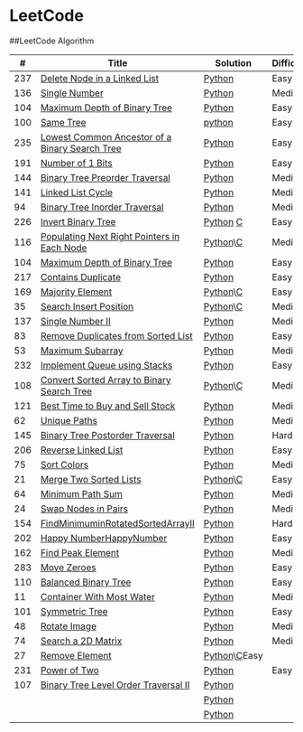 LeetCode
========

##LeetCode Algorithm

| # | Title | Solution | Difficulty |
|---| ----- | -------- | ---------- |
|237| [Delete Node in a Linked List](https://leetcode.com/problems/delete-node-in-a-linked-list/) | [Python](./algorithms/DeleteNodeinaLinkedList/DeleteNodeInALinkedList.py)| Easy |
|136| [Single Number](https://leetcode.com/problems/single-number/) | [Python](./algorithms/SingleNumber/SingleNumber.py)|Medium|
|104|[Maximum Depth of Binary Tree](https://leetcode.com/problems/maximum-depth-of-binary-tree/)|[Python](./algorithms/MaximumDepyhofBinaryTree/MaximumDepyhofBinaryTree.py)|Easy|
|100|[Same Tree](https://leetcode.com/problems/same-tree/)|[python](./algorithms/SameTree/SameTree.py)|Easy|
|235|[Lowest Common Ancestor of a Binary Search Tree](https://leetcode.com/problems/lowest-common-ancestor-of-a-binary-search-tree/)|[Python](./algorithms/LowestCommonAncestorofaBinarySearchTree/LowestCommonAncestorofaBinarySearchTree.py)|Easy|
|191|[Number of 1 Bits](https://leetcode.com/problems/number-of-1-bits/)|[Python](./algorithms/Numberof1Bits/Numberof1Bits.py)|Easy|
|144|[Binary Tree Preorder Traversal](https://leetcode.com/problems/binary-tree-preorder-traversal/)|[Python](./algorithms/BinaryTreePreorderTraversal/BinaryTreePreorderTraversal.py)|Medium|
|141|[Linked List Cycle](https://leetcode.com/problems/linked-list-cycle/)|[Python](./algorithms/LinkedListCycle/LinkedListCycle.py)|Medium|
|94|[Binary Tree Inorder Traversal](https://leetcode.com/problems/binary-tree-inorder-traversal/)|[Python](./algorithms/BinaryTreeInorderTraversal/BinaryTreeInorderTraversal.py)|Medium|
|226|[Invert Binary Tree](https://leetcode.com/problems/invert-binary-tree/)|[Python](./algorithms/InvertBinaryTree/InvertBinaryTree.py) [C](./algorithms/InvertBinaryTree/InvertBinaryTree.c)|Easy|
|116|[Populating Next Right Pointers in Each Node](https://leetcode.com/problems/populating-next-right-pointers-in-each-node/)|[Python](./algorithms/PopulatingNextRightPointersinEachNode/PopulatingNextRightPointersinEachNode.py)\\[C](./algorithms/PopulatingNextRightPointersinEachNode/PopulatingNextRightPointersinEachNode.c)|Medium|
|104|[Maximum Depth of Binary Tree](https://leetcode.com/problems/maximum-depth-of-binary-tree/)|[Python](./algorithms/MaximumDepthofBinaryTree/MaximumDepthofBinaryTree.py)|Easy|
|217|[Contains Duplicate](https://leetcode.com/problems/contains-duplicate/)|[Python](./algorithms/ContainsDuplicate/ContainsDuplicate.py)|Easy|
|169|[Majority Element](https://leetcode.com/problems/majority-element/)|[Python](./algorithms/MajorityElement/MajorityElement.py)\\[C](./algorithms/MajorityElement/MajorityElement.c)|Easy|
|35|[Search Insert Position](https://leetcode.com/problems/search-insert-position/)|[Python](./algorithms/SearchInsertPosition/SearchInsertPosition.py)\\[C](./algorithms/SearchInsertPosition/SearchInsertPosition.py)|Medium|
|137|[Single Number II](https://leetcode.com/problems/single-number-ii/)|[Python](./algorithms/SingleNumberII/SingleNumberII.py)|Medium|
|83|[Remove Duplicates from Sorted List](https://leetcode.com/problems/remove-duplicates-from-sorted-list/)|[Python](./algorithms/RemoveDuplicatesfromSortedList/RemoveDuplicatesfromSortedList.py)|Easy|
|53|[Maximum Subarray](https://leetcode.com/problems/maximum-subarray/)|[Python](./algorithms/MaximumSubarray/MaximumSubarray.py)|Medium|
|232|[Implement Queue using Stacks](https://leetcode.com/problems/implement-queue-using-stacks/)|[Python](./algorithms/ImplementQueueusingStacks/ImplementQueueusingStacks.py)|Easy|
|108|[Convert Sorted Array to Binary Search Tree](https://leetcode.com/problems/convert-sorted-array-to-binary-search-tree/)|[Python](./algorithms/ConvertSortedArraytoBinarySearchTree/ConvertSortedArraytoBinarySearchTree.py)\\[C](./algorithms/ConvertSortedArraytoBinarySearchTree/ConvertSortedArraytoBinarySearchTree.c)|Medium|
|121|[Best Time to Buy and Sell Stock](https://leetcode.com/problems/best-time-to-buy-and-sell-stock/)|[Python](./algorithms/BestTimetoBuyandSellStock/BestTimetoBuyandSellStock.py)|Medium|
|62|[Unique Paths](https://leetcode.com/problems/unique-paths/)|[Python](./algorithms/UniquePaths/UniquePaths.py)|Medium|
|145|[Binary Tree Postorder Traversal](https://leetcode.com/problems/binary-tree-postorder-traversal/)|[Python](./algorithms/BinaryTreePostorderTraversal/BinaryTreePostorderTraversal.py)|Hard|
|206|[Reverse Linked List](https://leetcode.com/problems/reverse-linked-list/)|[Python](./algorithms/ReverseLinkedList/ReverseLinkedList.py)|Easy|
|75|[Sort Colors](https://leetcode.com/problems/sort-colors/)|[Python](./algorithms/SortColors/SortColors.py)|Medium|
|21|[Merge Two Sorted Lists](https://leetcode.com/problems/merge-two-sorted-lists/)|[Python](./algorithms/MergeTwoSortedLists/MergeTwoSortedLists.py)\\[C](./algorithms/MergeTwoSortedLists/MergeTwoSortedLists.c)|Easy|
|64|[Minimum Path Sum](https://leetcode.com/problems/minimum-path-sum/)|[Python](./algorithms/MinimumPathSum/MinimumPathSum.py)|Medium|
|24|[Swap Nodes in Pairs](https://leetcode.com/problems/swap-nodes-in-pairs/)|[Python](./algorithms/SwapNodesinPairs/SwapNodesinPairs.py)|Medium|
|154|[FindMinimuminRotatedSortedArrayII](https://leetcode.com/problems/find-minimum-in-rotated-sorted-array-ii/)|[Python](./algorithms/FindMinimuminRotatedSortedArrayII/FindMinimuminRotatedSortedArrayII.py)|Hard|
|202|[Happy NumberHappyNumber](https://leetcode.com/problems/happy-number/)|[Python](./algorithms/HappyNumber/HappyNumber.py)|Easy|
|162|[Find Peak Element](https://leetcode.com/problems/find-peak-element/)|[Python](./algorithms/FindPeakElement/FindPeakElement.py)|Medium|
|283|[Move Zeroes](https://leetcode.com/problems/move-zeroes/)|[Python](./algorithms/MoveZeroes/MoveZeroes.py)|Easy|
|110|[Balanced Binary Tree](https://leetcode.com/problems/balanced-binary-tree/)|[Python](./algorithms/BalancedBinaryTree/BalancedBinaryTree.py)|Easy|
|11|[Container With Most Water](https://leetcode.com/problems/container-with-most-water/)|[Python](./algorithms/ContainerWithMostWater/ContainerWithMostWater.py)|Medium|
|101|[Symmetric Tree](https://leetcode.com/problems/symmetric-tree/)|[Python](./algorithms/SymmetricTree/SymmetricTree.py)|Easy|
|48|[Rotate Image](https://leetcode.com/problems/rotate-image/)|[Python](./algorithms/RotateImage/RotateImage.py)|Medium|
|74|[Search a 2D Matrix](https://leetcode.com/problems/search-a-2d-matrix/)|[Python](./algorithms/Searcha2DMatrix/Searcha2DMatrix.py)|Medium|
|27|[Remove Element](https://leetcode.com/problems/remove-element/)|[Python](./algorithms/RemoveElement/RemoveElement.py)\\[C](./algorithms/RemoveElement/RemoveElement.c)Easy|
|231|[Power of Two](https://leetcode.com/problems/power-of-two/)|[Python](./algorithms/PowerofTwo/PowerofTwo.py)|Easy|
|107|[Binary Tree Level Order Traversal II]()|[Python](./algorithms/BinaryTreeLevelOrderTraversalII/BinaryTreeLevelOrderTraversalII.py)||
||[]()|[Python](./algorithms/)||
||[]()|[Python](./algorithms/)||

